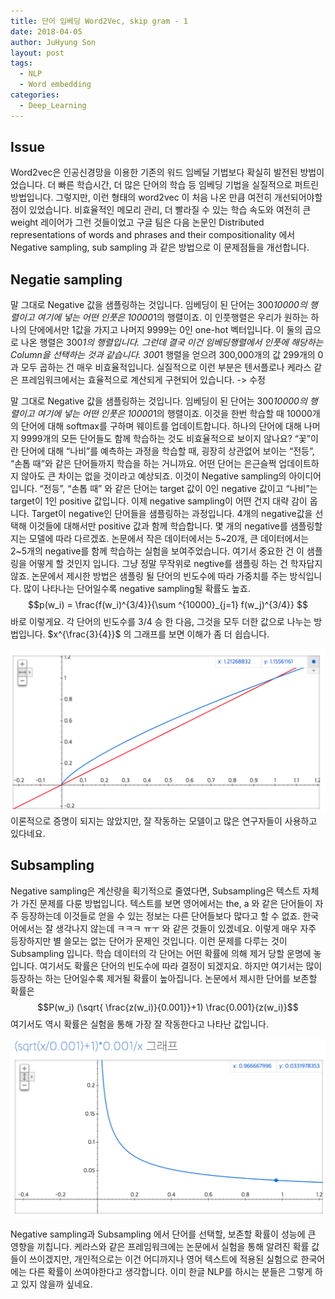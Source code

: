 ```yaml
---
title: 단어 임베딩 Word2Vec, skip gram - 1
date: 2018-04-05
author: JuHyung Son
layout: post
tags:
  - NLP
  - Word embedding
categories:
  - Deep_Learning
---
```


## Issue

Word2vec은 인공신경망을 이용한 기존의 워드 임베딜 기법보다 확실히 발전된 방법이었습니다. 더 빠른 학습시간, 더 많은 단어의 학습 등 임베딩 기법을 실질적으로 퍼트린 방법입니다. 그렇지만, 이런 형태의 word2vec 이 처음 나온 만큼 여전히 개선되어야할 점이 있었습니다. 비효율적인 메모리 관리, 더 빨라질 수 있는 학습 속도와 여전히 큰 weight 레이어가 그런 것들이었고 구글 팀은 다음 논문인 Distributed representations of words and phrases and their compositionality 에서 Negative sampling, sub sampling 과 같은 방법으로 이 문제점들을 개선합니다.

## Negatie sampling

말 그대로 Negative 값을 샘플링하는 것입니다. 임베딩이 된 단어는 300*10000의 행렬이고 여기에 넣는 어떤 인풋은 10000*1의 행렬이죠. 이 인풋행렬은 우리가 원하는 하나의 단에에서만 1값을 가지고 나머지 9999는 0인 one-hot 벡터입니다. 이 둘의 곱으로 나온 행렬은 300*1의 행렬입니다. 그런데 결국 이건 임베딩행렬에서 인풋에 해당하는 Column을 선택하는 것과 같습니다. 300*1 행렬을 얻으려 300,000개의 값 299개의 0과 모두 곱하는 건 매우 비효율적입니다. 실질적으로  이런 부분은 텐서플로나 케라스 같은 프레임워크에서는 효율적으로 계산되게 구현되어 있습니다. -> 수정

말 그대로 Negative 값을 샘플링하는 것입니다. 임베딩이 된 단어는 300*10000의 행렬이고 여기에 넣는 어떤 인풋은 10000*1의 행렬이죠. 이것을 한번 학습할 때 10000개의 단어에 대해 softmax를 구하며 웨이트를 업데이트합니다. 하나의 단어에 대해 나머지 9999개의 모든 단어들도 함께 학습하는 것도 비효율적으로 보이지 않나요? “꽃”이란 단어에 대해 “나비”를 예측하는 과정을 학습할 때, 굉장히 상관없어 보이는 “전등”, “손톱 때”와 같은 단어들까지 학습을 하는 거니까요. 어떤 단어는 은근슬쩍 업데이트하지 않아도 큰 차이는 없을 것이라고 예상되죠. 이것이 Negative sampling의 아이디어입니다. “전등”, “손톱 때” 와 같은 단어는 target 값이 0인 negative 값이고 “나비”는 target이 1인 positive 값입니다. 이제 negative sampling이 어떤 건지 대략 감이 옵니다. Target이 negative인 단어들을 샘플링하는 과정입니다. 4개의 negative값을 선택해 이것들에 대해서만 positive 값과 함께 학습합니다. 몇 개의 negative를 샘플링할지는 모델에 따라 다르겠죠. 논문에서 작은 데이터에서는 5~20개, 큰 데이터에서는 2~5개의 negative를 함께 학습하는 실험을 보여주었습니다.
여기서 중요한 건 이 샘플링을 어떻게 할 것인지 입니다. 그냥 정말 무작위로 negtive를 샘플링 하는 건 학자답지 않죠. 논문에서 제시한 방법은 샘플링 될 단어의 빈도수에 따라 가중치를 주는 방식입니다. 많이 나타나는 단어일수록 negative sampling될 확률도 높죠.
 $$p(w_i) = \frac{f(w_i)^{3/4}}{\sum ^{10000}_{j=1} f(w_j)^{3/4}} $$ 바로 이렇게요. 각 단어의 빈도수를 3/4 승 한 다음, 그것을 모두 더한 값으로 나누는 방법입니다. $x^{\frac{3}{4}}$ 의 그래프를 보면 이해가 좀 더 쉽습니다.
 <div align="center"> <img src="/image/word2vec/6.jpg"/></div>
이론적으로 증명이 되지는 않았지만, 잘 작동하는 모델이고 많은 연구자들이 사용하고 있다네요.

## Subsampling
Negative sampling은 계산량을 획기적으로 줄였다면, Subsampling은 텍스트 자체가 가진 문제를 다룬 방법입니다. 텍스트를 보면 영어에서는 the, a 와 같은 단어들이 자주 등장하는데 이것들로 얻을 수 있는 정보는 다른 단어들보다 많다고 할 수 없죠. 한국어에서는 잘 생각나지 않는데 ㅋㅋㅋ ㅠㅜ 와 같은 것들이 있겠네요. 이렇게 매우 자주 등장하지만 별 쓸모는 없는 단어가 문제인 것입니다. 이런 문제를 다루는 것이 Subsampling 입니다. 학습 데이터의 각 단어는 어떤 확률에 의해 제거 당할 운명에 놓입니다. 여기서도 확률은 단어의 빈도수에 따라 결정이 되겠지요. 하지만 여기서는 많이 등장하는 하는 단어일수록 제거될 확률이 높아집니다. 논문에서 제시한 단어를 보존할 확률은 $$P(w_i) (\sqrt{ \frac{z(w_i)}{0.001}}+1) \frac{0.001}{z(w_i)}$$ 여기서도 역시 확률은 실험을 통해 가장 잘 작동한다고 나타난 값입니다.
<div align="center"><img src="image/word2vec/7.jpg" /> </div>

Negative sampling과 Subsampling 에서 단어를 선택할, 보존할 확률이 성능에 큰 영향을 끼칩니다. 케라스와 같은 프레임워크에는 논문에서 실험을 통해 알려진 확률 값들이 쓰이겠지만, 개인적으로는 이건 어디까지나 영어 텍스트에 적용된 실험으로 한국어에는 다른 확률이 쓰여야한다고 생각합니다. 이미 한글 NLP를 하시는 분들은 그렇게 하고 있지 않을까 싶네요.
